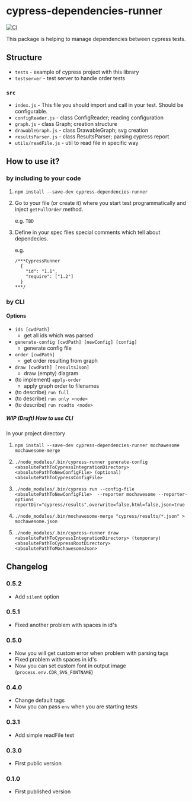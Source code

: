 # cypress-dependencies-runner

[![CI](https://github.com/AdamPacanowski/cypress-dependencies-runner/actions/workflows/main.yml/badge.svg)](https://github.com/AdamPacanowski/cypress-dependencies-runner/actions/workflows/main.yml)

This package is helping to manage dependencies between cypress tests.

## Structure

- `tests` - example of cypress project with this library
- `testserver` - test server to handle order tests

### `src`

- `index.js` - This file you should import and call in your test. Should be configurable.
- `configReader.js` - class ConfigReader; reading configuration
- `graph.js` - class Graph; creation structure
- `drawableGraph.js` - class DrawableGraph; svg creation
- `resultsParser.js` - class ResultsParser; parsing cypress report
- `utils/readFile.js` - util to read file in specific way

## How to use it?

### by including to your code

1. `npm install --save-dev cypress-dependencies-runner`
2. Go to your file (or create it) where you start test programmatically and inject `getFullOrder` method.

    e.g.
    ```TBD```

3. Define in your spec files special comments which tell about dependecies.

    e.g.
    ```
    /***CypressRunner
      {
        "id": "1.1",
        "require": ["1.2"] 
      }
    ***/
    ```

### by CLI

#### Options

- `ids [cwdPath]`
  - get all ids which was parsed
- `generate-config [cwdPath] [newConfig] [config]`
  - generate config file
- `order [cwdPath]`
  - get order resulting from graph
- `draw [cwdPath] [resultsJson]`
  - draw (empty) diagram
- (to implement) `apply-order`
  - apply graph order to filenames
- (to describe) `run full`
- (to describe) `run only <node>`
- (to describe) `run roadto <node>`



##### WIP (Draft) How to use CLI

In your project directory

1. `npm install --save-dev cypress-dependencies-runner mochawesome mochawesome-merge`

2. `./node_modules/.bin/cypress-runner generate-config <absolutePathToCypressIntegrationDirectory> <absolutePathToNewConfigFile> (optional)<absolutePathToCypressConfigFile>`

3. `./node_modules/.bin/cypress run --config-file <absolutePathToNewConfigFile>  --reporter mochawesome --reporter-options reportDir="cypress/results",overwrite=false,html=false,json=true`

4. `./node_modules/.bin/mochawesome-merge "cypress/results/*.json" > mochawesome.json`

5. `./node_modules/.bin/cypress-runner draw <absolutePathToCypressIntegrationDirectory> (temporary)<absolutePathToCypressRootDirectory> <absolutePathToMochawesomeJson>`


## Changelog


### 0.5.2

- Add `silent` option

### 0.5.1

- Fixed another problem with spaces in id's

### 0.5.0

- Now you will get custom error when problem with parsing tags
- Fixed problem with spaces in id's
- Now you can set custom font in output image (`process.env.CDR_SVG_FONTNAME`)

### 0.4.0

- Change default tags
- Now you can pass `env` when you are starting tests

### 0.3.1

- Add simple readFile test

### 0.3.0

- First public version

### 0.1.0

- First published version